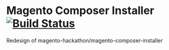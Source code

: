 # Magento Composer Installer [![Build Status](https://travis-ci.org/bragento/bragento-composer-installer.svg?branch=develop)](https://travis-ci.org/bragento/bragento-composer-installer)

Redesign of magento-hackathon/magento-composer-installer
